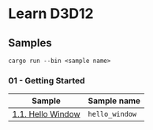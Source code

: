# Learn D3D12

## Samples

```
cargo run --bin <sample name>
```

### 01 - Getting Started

| Sample                                                   | Sample name    |
|----------------------------------------------------------|----------------|
| [1.1. Hello Window](01_getting_started/1_1_hello_window) | `hello_window` |
